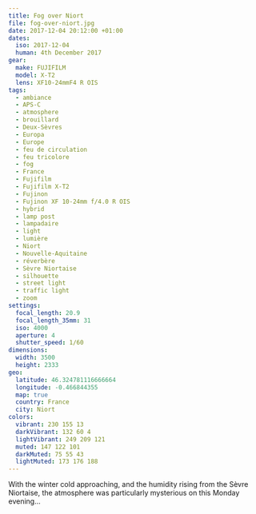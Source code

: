 ```yaml
---
title: Fog over Niort
file: fog-over-niort.jpg
date: 2017-12-04 20:12:00 +01:00
dates:
  iso: 2017-12-04
  human: 4th December 2017
gear:
  make: FUJIFILM
  model: X-T2
  lens: XF10-24mmF4 R OIS
tags:
  - ambiance
  - APS-C
  - atmosphere
  - brouillard
  - Deux-Sèvres
  - Europa
  - Europe
  - feu de circulation
  - feu tricolore
  - fog
  - France
  - Fujifilm
  - Fujifilm X-T2
  - Fujinon
  - Fujinon XF 10-24mm f/4.0 R OIS
  - hybrid
  - lamp post
  - lampadaire
  - light
  - lumière
  - Niort
  - Nouvelle-Aquitaine
  - réverbère
  - Sèvre Niortaise
  - silhouette
  - street light
  - traffic light
  - zoom
settings:
  focal_length: 20.9
  focal_length_35mm: 31
  iso: 4000
  aperture: 4
  shutter_speed: 1/60
dimensions:
  width: 3500
  height: 2333
geo:
  latitude: 46.324781116666664
  longitude: -0.466844355
  map: true
  country: France
  city: Niort
colors:
  vibrant: 230 155 13
  darkVibrant: 132 60 4
  lightVibrant: 249 209 121
  muted: 147 122 101
  darkMuted: 75 55 43
  lightMuted: 173 176 188
---
```


With the winter cold approaching, and the humidity rising from the Sèvre Niortaise, the atmosphere was particularly mysterious on this Monday evening...
